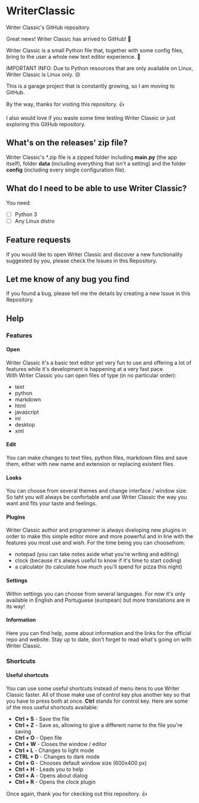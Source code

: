 # WriterClassic
Writer Classic's GitHub repository.

Great news! Writer Classic has arrived to GitHub! :tada:

Writer Classic is a small Python file that, together with some config files, bring to the user a whole new text editor experience. :thinking:

IMPORTANT INFO: Due to Python resources that are only available on Linux, Writer Classic is Linux only. :cry:

This is a garage project that is constantly growing, so I am moving to GitHub.

By the way, thanks for visiting this repository. :+1:

I also would love if you waste some time testing Writer Classic or just exploring this GitHub repository.

## What's on the releases' zip file?
Writer Classic's *.zip file is a zipped folder including **main.py** (the app itself), folder **data** (including everything that isn't a setting) and the folder __config__ (including every single configuration file).

## What do I need to be able to use Writer Classic?
You need:
* [ ] Python 3 
* [ ] Any Linux distro
  
## Feature requests
If you would like to open Writer Classic and discover a new functionality suggested by you, please check the Issues in this Repository.

## Let me know of any bug you find
If you found a bug, please tell me the details by creating a new Issue in this Repository.

## Help
### Features
#### Open
Writer Classic it's a basic text editor yet very fun to use and offering a lot of features while it's development is happening at a very fast pace.  
With Writer Classic you can open files of type (in no particular order):  
* text
* python
* markdown
* html
* javascript
* ini
* desktop
* xml  
#### Edit
You can make changes to text files, python files, markdown files and save them, either with new name and extension or replacing existent files.
#### Looks
You can choose from several themes and change interface / window size. So taht you will always be confortable and use Writer Classic the way you want and fits your taste and feelings.
#### Plugins
Writer Classic author and programmer is always dveloping new plugins in order to make this simple editor more and more powerful and in line with the features you most use and wish. For the time being you can choosefrom:
* notepad (you can take notes aside what you're writing and editing)
* clock (because it's always useful to know if it's time to start coding)
* a calculator (to calculate how much you'll spend for pizza this night)
#### Settings
Within settings you can choose from several languages. For now it's only available in English and Portuguese (european) but more translations are in its way!
#### Information
Here you can find help, some about information and the links for the official repo and website. Stay up to date, don't forget to read what's going on with Writer Classic.


### Shortcuts
#### Useful shortcuts
You can use some useful shortcuts instead of menu itens to use Writer Classic faster.
All of those make use of control key plus another key so that you have to press both at once. **Ctrl** stands for control key. Here are some of the mos useful shortcuts available:  
* __Ctrl + S__ - Save the file
* __Ctrl + Z__ - Save as, allowing to give a different name to the file you're saving
* __Ctrl + O__ - Open file
* __Ctrl + W__ - Closes the window / editor
* __Ctrl + L__ - Changes to light mode
* __CTRL + D__ - Changes to dark mode
* __Ctrl + G__ - Chooses default window size (600x400 px)
* __Ctrl + H__ - Leads you to help
* __Ctrl + A__ - Opens about dialog
* __Ctrl + R__ - Opens the clock plugin

Once again, thank you for ckecking out this repository. :+1:
